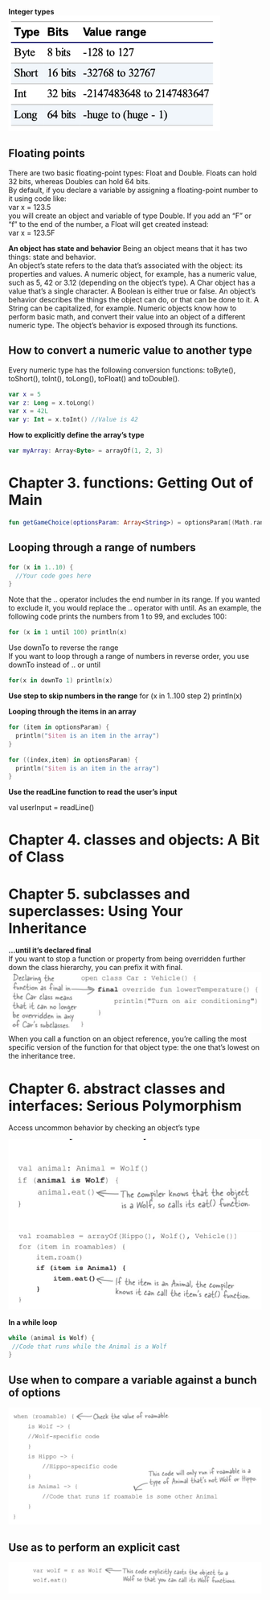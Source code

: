 **Integer types**
<br>
![Integer types](https://github.com/swlozano/HeadFirstKotlinNotes/blob/b2e96cc30a972821651488f2419ebb46efbd2c55/integer_types.png)

## Floating points
There are two basic floating-point types: Float and Double. Floats can hold 32 bits, whereas Doubles can hold 64 bits.<br>
By default, if you declare a variable by assigning a floating-point number to it using code like:<br>
var x = 123.5
<br>
you will create an object and variable of type Double. If you add an “F” or “f” to the end of the number, a Float will get created instead:<br>
var x = 123.5F<br>

**An object has state and behavior**
Being an object means that it has two things: state and behavior.<br>
An object’s state refers to the data that’s associated with the object: its properties and values. A numeric object, for example, has a numeric value, such as 5, 42 or 3.12 (depending on the object’s
type). A Char object has a value that’s a single character. A Boolean is either true or false.
An object’s behavior describes the things the object can do, or that can be done to it. A String can be capitalized, for example. Numeric objects know how to perform basic math, and convert their value into an object of a different numeric type. The object’s behavior is exposed through its functions.

## How to convert a numeric value to another type

Every numeric type has the following conversion functions: toByte(), toShort(), toInt(), toLong(), toFloat() and toDouble().
```kotlin
var x = 5
var z: Long = x.toLong()
var x = 42L
var y: Int = x.toInt() //Value is 42
```

**How to explicitly define the array’s type**

```kotlin
var myArray: Array<Byte> = arrayOf(1, 2, 3)
 ```
 
# Chapter 3. functions: Getting Out of Main  

```kotlin
fun getGameChoice(optionsParam: Array<String>) = optionsParam[(Math.random() * optionsParam.size).toInt()]
```

## Looping through a range of numbers
```kotlin
for (x in 1..10) {
  //Your code goes here
}
```
Note that the .. operator includes the end number in its range. If you wanted to exclude it, you would
replace the .. operator with until. As an example, the following code prints the numbers from 1 to 99, and excludes 100:

```kotlin
for (x in 1 until 100) println(x)
```

Use downTo to reverse the range<br>
If you want to loop through a range of numbers in reverse order, you use downTo instead of .. or until  

```kotlin
for(x in downTo 1) println(x)
```

**Use step to skip numbers in the range**
for (x in 1..100 step 2) println(x)

**Looping through the items in an array**
```kotlin
for (item in optionsParam) {
  println("$item is an item in the array")
}
```

```kotlin
for ((index,item) in optionsParam) {
  println("$item is an item in the array")
}
```

**Use the readLine function to read the user’s input**

val userInput = readLine()

# Chapter 4. classes and objects: A Bit of Class

# Chapter 5. subclasses and superclasses: Using Your Inheritance

**...until it’s declared final**
<br>
If you want to stop a function or property from being overridden further down the class hierarchy, you can prefix it with final.
<br>
![Stop override func](https://github.com/swlozano/HeadFirstKotlinNotes/blob/fb42899f49ef6c8da53462b689487bdaab7771f5/stop_override_function.png)
<br>
When you call a function on an object reference, you’re calling the most specific version of the function for that object type: the one that’s lowest on the inheritance tree.
<br>

# Chapter 6. abstract classes and interfaces: Serious Polymorphism

Access uncommon behavior by checking an object’s type

![is](https://github.com/swlozano/HeadFirstKotlinNotes/blob/9eb80bcd210524b1d40ec335ddeb9a154265f894/is_a_type.png)
![is a type example](https://github.com/swlozano/HeadFirstKotlinNotes/blob/cb6d82944adbba885fc7acaa2a5bfe05e2af3132/is_a_type2.png)

**In a while loop**
```kotlin
while (animal is Wolf) {
 //Code that runs while the Animal is a Wolf
}
```

## Use when to compare a variable against a bunch of options
![use when with is](https://github.com/swlozano/HeadFirstKotlinNotes/blob/6d93f3e9d2b096648d5886b0d30dde6c1fbde902/when_with_is.png)

## Use as to perform an explicit cast
![use as to perform an explicit cast](https://github.com/swlozano/HeadFirstKotlinNotes/blob/b06697156f8919210f7f7d8c1f2f645f33941cba/use%20as%20to%20cast.png) 


